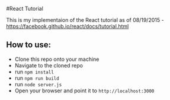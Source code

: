 #React Tutorial

This is my implementaion of the React tutorial as of 08/19/2015 - https://facebook.github.io/react/docs/tutorial.html

## How to use:

- Clone this repo onto your machine
- Navigate to the cloned repo
- run `npm install`
- run `npm run build`
- run `node server.js`
- Open your browser and point it to `http://localhost:3000`
